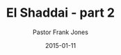 ---
lunr: "true"
title: "El Shaddai - part 2"
author: "Pastor Frank Jones"
postDate: "01-11-2015"
date: 2015-01-11
category: "sermons"
slug: "2015/01/ffc_01112015"
icon: microphone
audioLink: "ffc_01112015"
tags: [el shaddai, more than enough]
mp3: "ffc_01112015/01112015.mp3"
ogg: "ffc_01112015/01112015.ogg"
linkurl: "https://archive.org/download/ffc_01112015/ffc_01112015_files.xml"
ipath: "https://archive.org/download/ffc_01112015/01112015.mp3"
layout: sermon.html
---